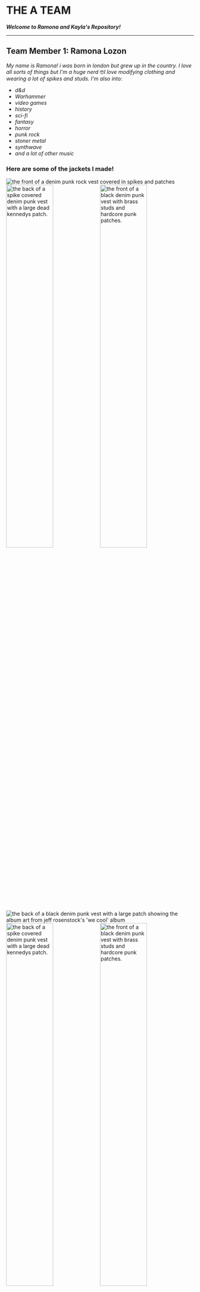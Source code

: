 # THE A TEAM

_**Welcome to Ramona and Kayla's Repository!**_

<hr>

## Team Member 1: Ramona Lozon

*My name is Ramona! i was born in london but grew up in the country. I love all sorts of things but I'm a huge nerd* 🤓*I love modifying clothing and wearing a lot of spikes and studs. I'm also into:* 
- *d&d*
- *Warhammer*
- *video games*
- *history*
- *sci-fi*
- *fantasy*
- *horror*
- *punk rock*
- *stoner metal*
- *synthwave* 
- *and a lot of other music* 
### Here are some of the jackets I made!
![the front of a denim punk rock vest covered in spikes and patches](/img/dk_front.jpg) 
<img src="img/dk_back.jpg" width="50%" alt="the back of a spike covered denim punk vest with a large dead kennedys patch."><img src="img/jr_front.jpg" width="50%" alt="the front of a black denim punk vest with brass studs and hardcore punk patches.">
![the back of a black denim punk vest with a large patch showing the album art from jeff rosenstock's 'we cool' album](/img/jr_back.jpg)
<img src="img/tr_front.jpg" width="50%" alt="the back of a spike covered denim punk vest with a large dead kennedys patch."><img src="img/tr_back.jpg" width="50%" alt="the front of a black denim punk vest with brass studs and hardcore punk patches.">

Thank you for reading!

<hr>


## Team member #2
Hello, my name is Kayla Cooper.

I come from a small town in Lambton County called Alvinston, also known as the boonies...

 I am taking Interactive Media Design, I am looking forward to finding innovative ways to integrate the skills I learn from this course into my passion for Art, music, photography, and videography.
![photography me](img/photography_me.jpg)

**Hobbies:** Music, Art, Photography, and Videography.

**Favourite Genres of Music**
1. Deathwave
2. Post punk
3. Drum and bass
4. Techno
5. Trance
6. Ambient
7. House
8. Progressive House
9. Electro house
10. (Practically all forms of electronic music I'll save you the time)
11. Alternative country
12. Alt rock
13. Most forms of metal
(I think that is enough for now you can see I like music enough from this...)

![VestronVultureAlbumArt](img/deathwave_is_forever.webp) 

![QOSTA Album art](img/qosta_album.jpg)
**Favorite Bands/musical artists**
1. Forever Grey
2. Neko Case
3. Queens of the Stone Age
4. Vestron Vulture
5. Deadmau5
6. No Mana
7. Blind Delon
8. French Police
9. Soft blade
10. Damn whore
11. Permsky Kray
12. Al-90
13. Trit95
14. The toxic avenger
15. The cure
16. Cocteau Twins
17. Rasputina
I could go on but I wont...

**I got to meet No Mana (AKA Jordan Orcaz) two times :3**

![Me meeting Jordan/No Mana and I look horrid](img/me_and_jordan_no_mana.jpg)
![no mana ticket](img/no_mana_ticket.jpg)
![meeting no mana for first time](img/meeting_no_mana.jpg)
![no mana autograph](img/no_mana-autograph.jpg)

**I love art. I have been an avid drawer since I was 6, my favorite sketching style is Realism. I love fantasy art the most. Here are some of my favorite drawings**
![Art Morgan La Fay](img/art_morgan_la_fay.JPG)
![art sword lady](img/art_swordlady.jpg)
![art vampire lady](img/art_vampire.jpg)
![art lulu from final fantasy 10](img/art_lulu.jpg)
![art faeries](img/art_fay.JPG)
![art tree](img/art_tree.jpg)
![art digital moon and trees](img/art_moon_trees.jpg)
![art magick lady](img/art_magick_lady.jpg)
![art wobbuffet](img/art_waaa.jpg)
![art politode](img/art_politode.jpg)
**Theres obviously more but I will stop here for your sake...**

## I love taking photographs of what I think looks really cool. For example:
![photograph of moon and tree](img/photography_moon.jpg)
![photography no mana at concert](img/photography_no_mana.jpg)
![dandilions](img/dandilions.jpg)
![sun through snow covered trees](img/sun.jpg)
![my cat and the moon](img/ellie.jpg)
***I also really like cats***
![moon and trees](img/moon.jpg)
![foggy tress](img/foggy.jpg)
![tiny frog](img/frog.jpg)
![Deadly Nightshade](img/nightshade.jpg)
![flowers in fence](img/flowers.jpg)

## I wish I could upload some of my videos, but I can link them so here are some links

[Link to a video I made and synched to a song by Maximum Love](https://www.instagram.com/reel/CxwbAEnMIJ0/?utm_source=ig_web_copy_link&igshid=MzRlODBiNWFlZA==)

[Link to a video I made and synched to a song by No Mana](https://www.instagram.com/reel/CkJFGmFugd9/?utm_source=ig_web_copy_link&igshid=MzRlODBiNWFlZA==)

[Link to a video I made to a song by Deadmau5](https://www.instagram.com/reel/CkCQ109v96S/?utm_source=ig_web_copy_link&igshid=MzRlODBiNWFlZA==)

[Link to a video I made and synched to a song by Permsky Kray](https://www.instagram.com/reel/CkTd2-fP-tW/?utm_source=ig_web_copy_link&igshid=MzRlODBiNWFlZA==)

[Link to a video I made and synched to a song by Rasputina](https://www.instagram.com/reel/CgU-AMPlDLm/?utm_source=ig_web_copy_link&igshid=MzRlODBiNWFlZA==)

[Link of an animation I made to a song by Kx5 Deadmau5 & Kaskade](https://www.instagram.com/reel/ClWzy8ipGCW/?utm_source=ig_web_copy_link&igshid=MzRlODBiNWFlZA==)

[Link to an animation I made to a song by Heyz](https://www.instagram.com/reel/ClVSM95uiv2/?utm_source=ig_web_copy_link&igshid=MzRlODBiNWFlZA==)

[Link to a video I made and synched to a song by Vestron Vulture](https://www.instagram.com/reel/CobaGYCAkSE/?utm_source=ig_web_copy_link&igshid=MzRlODBiNWFlZA==)



[Link to a video I made and synched to a song by Tidus](https://www.instagram.com/reel/CrhN6N8sm_B/?utm_source=ig_web_copy_link&igshid=MzRlODBiNWFlZA==)

[Link to a video I made and Synched to a song by Sad Madona](https://www.instagram.com/reel/CxyYBlQO8yc/?utm_source=ig_web_copy_link&igshid=MzRlODBiNWFlZA==)

[Link to instagram video of my art & song](https://www.instagram.com/reel/Cl5wfWjtLP-/?utm_source=ig_web_copy_link&igshid=MzRlODBiNWFlZA==)

[Link to a video I made and synched to a song by Forever Grey](https://www.instagram.com/reel/Cr5-lzlPq8-/?utm_source=ig_web_copy_link&igshid=MzRlODBiNWFlZA==)


## Well thats enough about me! Thanks for checking this out, Take care!
![me giving peace sign](img/me.jpg)

